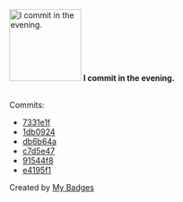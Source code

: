 <img src="https://my-badges.github.io/my-badges/evening-commits.png" alt="I commit in the evening." title="I commit in the evening." width="128">
<strong>I commit in the evening.</strong>
<br><br>

Commits:

- <a href="https://github.com/ksysoev/mcp-go-tools/commit/7331e1f1ad1167ca84fddaa29442bb1ddb18f851">7331e1f</a>
- <a href="https://github.com/ksysoev/make-it-public/commit/1db0924cc81c7ee6be4dac1204a9e386de2ccc5b">1db0924</a>
- <a href="https://github.com/ksysoev/make-it-public/commit/db6b64a813032517da904570e4b75b1cb1cc9856">db6b64a</a>
- <a href="https://github.com/ksysoev/sebus/commit/c7d5e47b82fba1b61204a39b92fda20e8950c4f6">c7d5e47</a>
- <a href="https://github.com/ksysoev/deriv-api/commit/91544f8fe967e622af69809d65be652887b91463">91544f8</a>
- <a href="https://github.com/ksysoev/deriv-api/commit/e4195f1124b7a94a30a013502cb8504486273a08">e4195f1</a>


Created by <a href="https://github.com/my-badges/my-badges">My Badges</a>
